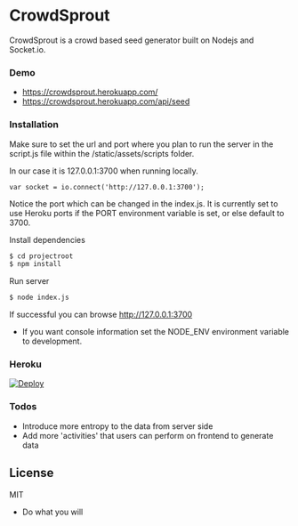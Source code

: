 # CrowdSprout

CrowdSprout is a crowd based seed generator built on Nodejs and Socket.io.

### Demo 
* https://crowdsprout.herokuapp.com/
* https://crowdsprout.herokuapp.com/api/seed

### Installation


Make sure to set the url and port where you plan to run the server in the script.js file within the /static/assets/scripts folder.

In our case it is 127.0.0.1:3700 when running locally.

```
var socket = io.connect('http://127.0.0.1:3700');
```
 Notice the port which can be changed in the index.js. It is currently set to use Heroku ports if the PORT environment variable is set, or else default to 3700.

Install dependencies
```sh
$ cd projectroot
$ npm install
```

Run server
```sh
$ node index.js
```

If successful you can browse http://127.0.0.1:3700

* If you want console information set the NODE_ENV environment variable to development.

### Heroku

[![Deploy](https://www.herokucdn.com/deploy/button.svg)](https://heroku.com/deploy)

### Todos
 * Introduce more entropy to the data from server side
 * Add more 'activities' that users can perform on frontend to generate data


License
----
MIT
* Do what you will

